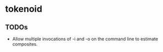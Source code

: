 # tokenoid

## TODOs

- Allow multiple invocations of -i and -o on the command line to estimate composites.
